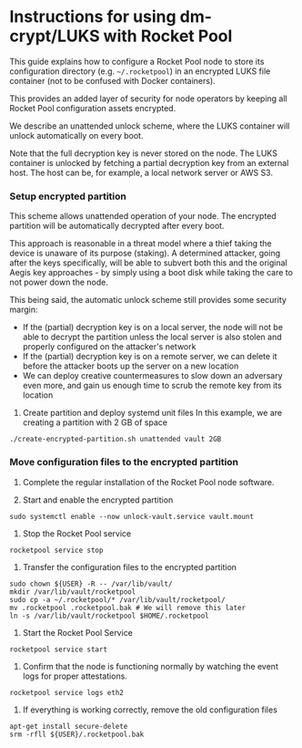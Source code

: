 # Instructions for using dm-crypt/LUKS with Rocket Pool

This guide explains how to configure a Rocket Pool node to store its configuration
directory (e.g. `~/.rocketpool`) in an encrypted LUKS file container (not to be confused with Docker containers).

This provides an added layer of security for node operators by keeping all Rocket
Pool configuration assets encrypted.

We describe an unattended unlock scheme, where the LUKS container will unlock
automatically on every boot.

Note that the full decryption key is never stored on the node.
The LUKS container is unlocked by fetching a partial decryption key from an external host.
The host can be, for example, a local network server or AWS S3.

### Setup encrypted partition

This scheme allows unattended operation of your node.
The encrypted partition will be automatically decrypted after every boot.

This approach is reasonable in a threat model where a thief taking the device is unaware of its purpose (staking).
A determined attacker, going after the keys specifically, will be able to subvert both this and the original Aegis key approaches - by simply using a boot disk while taking the care to not power down the node.

This being said, the automatic unlock scheme still provides some security margin:

  * If the (partial) decryption key is on a local server, the node will not be able to decrypt the partition unless the local server is also stolen and properly configured on the attacker's network
  * If the (partial) decryption key is on a remote server, we can delete it before the attacker boots up the server on a new location
  * We can deploy creative countermeasures to slow down an adversary even more, and gain us enough time to scrub the remote key from its location

1. Create partition and deploy systemd unit files
  In this example, we are creating a partition with 2 GB of space
  ```shell
  ./create-encrypted-partition.sh unattended vault 2GB
  ```

### Move configuration files to the encrypted partition

1. Complete the regular installation of the Rocket Pool node software.

1. Start and enable the encrypted partition
  ```shell
  sudo systemctl enable --now unlock-vault.service vault.mount
  ```

1. Stop the Rocket Pool service
  ```shell
  rocketpool service stop
  ```

1. Transfer the configuration files to the encrypted partition
  ```shell
  sudo chown ${USER} -R -- /var/lib/vault/
  mkdir /var/lib/vault/rocketpool
  sudo cp -a ~/.rocketpool/* /var/lib/vault/rocketpool/
  mv .rocketpool .rocketpool.bak # We will remove this later
  ln -s /var/lib/vault/rocketpool $HOME/.rocketpool
  ``` 

1. Start the Rocket Pool Service
  ```shell
  rocketpool service start
  ```
 
 1. Confirm that the node is functioning normally by watching the event logs for proper attestations.
  ```shell
  rocketpool service logs eth2
  ````

1. If everything is working correctly, remove the old configuration files
  ```shell
  apt-get install secure-delete
  srm -rfll ${USER}/.rocketpool.bak
  ```
